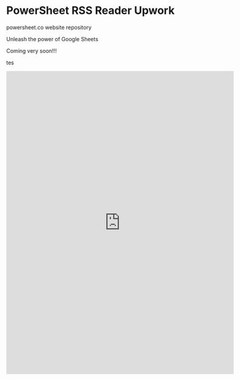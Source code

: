 # PowerSheet RSS Reader Upwork

powersheet.co website repository

Unleash the power of Google Sheets

Coming very soon!!!

tes

 <iframe width="600" height="800" frameborder="0" src="https://docs.google.com/spreadsheet/pub?key=1rWnBxvS-7w7baSJjVcvTzefrPKKPm5qwrH5fJMEThhA&gid=0&gridlines=false&range=A1:D40&widget=false&chrome=false" title="Tiers Comparison"></iframe>

 
